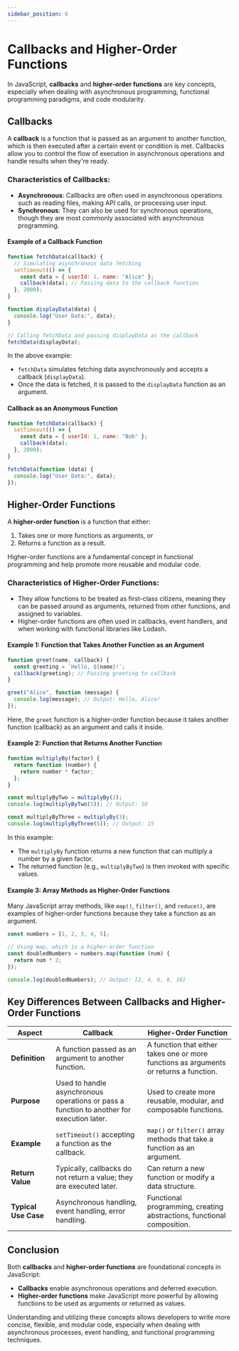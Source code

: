 ```yaml
---
sidebar_position: 6
---
```


# Callbacks and Higher-Order Functions

In JavaScript, **callbacks** and **higher-order functions** are key concepts, especially when dealing with asynchronous programming, functional programming paradigms, and code modularity.

## Callbacks

A **callback** is a function that is passed as an argument to another function, which is then executed after a certain event or condition is met. Callbacks allow you to control the flow of execution in asynchronous operations and handle results when they're ready.

### Characteristics of Callbacks:

- **Asynchronous**: Callbacks are often used in asynchronous operations such as reading files, making API calls, or processing user input.
- **Synchronous**: They can also be used for synchronous operations, though they are most commonly associated with asynchronous programming.

#### Example of a Callback Function

```javascript
function fetchData(callback) {
  // Simulating asynchronous data fetching
  setTimeout(() => {
    const data = { userId: 1, name: "Alice" };
    callback(data); // Passing data to the callback function
  }, 2000);
}

function displayData(data) {
  console.log("User Data:", data);
}

// Calling fetchData and passing displayData as the callback
fetchData(displayData);
```

In the above example:

- `fetchData` simulates fetching data asynchronously and accepts a callback (`displayData`).
- Once the data is fetched, it is passed to the `displayData` function as an argument.

#### Callback as an Anonymous Function

```javascript
function fetchData(callback) {
  setTimeout(() => {
    const data = { userId: 1, name: "Bob" };
    callback(data);
  }, 2000);
}

fetchData(function (data) {
  console.log("User Data:", data);
});
```

## Higher-Order Functions

A **higher-order function** is a function that either:

1.  Takes one or more functions as arguments, or
2.  Returns a function as a result.

Higher-order functions are a fundamental concept in functional programming and help promote more reusable and modular code.

### Characteristics of Higher-Order Functions:

- They allow functions to be treated as first-class citizens, meaning they can be passed around as arguments, returned from other functions, and assigned to variables.
- Higher-order functions are often used in callbacks, event handlers, and when working with functional libraries like Lodash.

#### Example 1: Function that Takes Another Function as an Argument

```javascript
function greet(name, callback) {
  const greeting = `Hello, ${name}!`;
  callback(greeting); // Passing greeting to callback
}

greet("Alice", function (message) {
  console.log(message); // Output: Hello, Alice!
});
```

Here, the `greet` function is a higher-order function because it takes another function (callback) as an argument and calls it inside.

#### Example 2: Function that Returns Another Function

```javascript
function multiplyBy(factor) {
  return function (number) {
    return number * factor;
  };
}

const multiplyByTwo = multiplyBy(2);
console.log(multiplyByTwo(5)); // Output: 10

const multiplyByThree = multiplyBy(3);
console.log(multiplyByThree(5)); // Output: 15
```

In this example:

- The `multiplyBy` function returns a new function that can multiply a number by a given factor.
- The returned function (e.g., `multiplyByTwo`) is then invoked with specific values.

#### Example 3: Array Methods as Higher-Order Functions

Many JavaScript array methods, like `map()`, `filter()`, and `reduce()`, are examples of higher-order functions because they take a function as an argument.

```javascript
const numbers = [1, 2, 3, 4, 5];

// Using map, which is a higher-order function
const doubledNumbers = numbers.map(function (num) {
  return num * 2;
});

console.log(doubledNumbers); // Output: [2, 4, 6, 8, 10]
```

## Key Differences Between Callbacks and Higher-Order Functions

| Aspect               | Callback                                                                                  | Higher-Order Function                                                                  |
| -------------------- | ----------------------------------------------------------------------------------------- | -------------------------------------------------------------------------------------- |
| **Definition**       | A function passed as an argument to another function.                                     | A function that either takes one or more functions as arguments or returns a function. |
| **Purpose**          | Used to handle asynchronous operations or pass a function to another for execution later. | Used to create more reusable, modular, and composable functions.                       |
| **Example**          | `setTimeout()` accepting a function as the callback.                                      | `map()` or `filter()` array methods that take a function as an argument.               |
| **Return Value**     | Typically, callbacks do not return a value; they are executed later.                      | Can return a new function or modify a data structure.                                  |
| **Typical Use Case** | Asynchronous handling, event handling, error handling.                                    | Functional programming, creating abstractions, functional composition.                 |

## Conclusion

Both **callbacks** and **higher-order functions** are foundational concepts in JavaScript:

- **Callbacks** enable asynchronous operations and deferred execution.
- **Higher-order functions** make JavaScript more powerful by allowing functions to be used as arguments or returned as values.

Understanding and utilizing these concepts allows developers to write more concise, flexible, and modular code, especially when dealing with asynchronous processes, event handling, and functional programming techniques.

